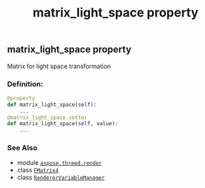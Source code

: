 ﻿---
title: matrix_light_space property
second_title: Aspose.3D for Python via .NET API References
description: 
type: docs
weight: 50
url: /python-net/aspose.threed.render/renderervariablemanager/matrix_light_space/
is_root: false
---

## matrix_light_space property


Matrix for light space transformation
### Definition:
```python
@property
def matrix_light_space(self):
    ...
@matrix_light_space.setter
def matrix_light_space(self, value):
    ...
```

### See Also
* module [`aspose.threed.render`](../../)
* class [`FMatrix4`](/3d/python-net/aspose.threed.utilities/fmatrix4)
* class [`RendererVariableManager`](/3d/python-net/aspose.threed.render/renderervariablemanager)
